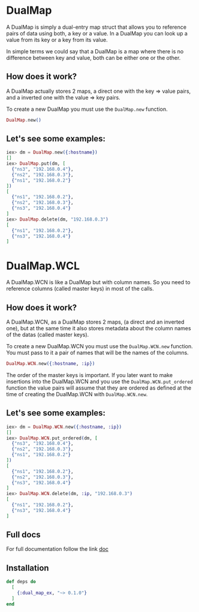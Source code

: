 # DualMap
A DualMap is simply a dual-entry map struct that allows you to reference pairs of data using both, a key or a value. In a DualMap you can look up a value from its key or a key from its value.

In simple terms we could say that a DualMap is a map where there is no difference between key and value, both can be either one or the other.

## How does it work?

A DualMap actually stores 2 maps, a direct one with the key => value pairs, and a inverted one with the value => key pairs.

To create a new DualMap you must use the `DualMap.new` function.

```elixir
DualMap.new()
```

## Let's see some examples:

```elixir
iex> dm = DualMap.new({:hostname})
[]
iex> DualMap.put(dm, [
  {"ns3", "192.168.0.4"},
  {"ns2", "192.168.0.3"},
  {"ns1", "192.168.0.2"}
])
[
  {"ns1", "192.168.0.2"},
  {"ns2", "192.168.0.3"},
  {"ns3", "192.168.0.4"}
]
iex> DualMap.delete(dm, "192.168.0.3")
[
  {"ns1", "192.168.0.2"},
  {"ns3", "192.168.0.4"}
]
```

# DualMap.WCL 

A DualMap.WCN is like a DualMap but with column names. So you need to reference columns (called master keys) in most of the calls.

## How does it work?

A DualMap.WCN, as a DualMap stores 2 maps, (a direct and an inverted one), but at the same time it also stores metadata about the column names of the datas (called master keys).

To create a new DualMap.WCN you must use the `DualMap.WCN.new` function. You must pass to it a pair of names that will be the names of the columns.

```elixir
DualMap.WCN.new({:hostname, :ip})
```

The order of the master keys is important. If you later want to make insertions into the DualMap.WCN and you use the `DualMap.WCN.put_ordered` function the value pairs will assume that they are ordered as defined at the time of creating the DualMap.WCN with `DualMap.WCN.new`.

## Let's see some examples:

```elixir
iex> dm = DualMap.WCN.new({:hostname, :ip})
[]
iex> DualMap.WCN.put_ordered(dm, [
  {"ns3", "192.168.0.4"},
  {"ns2", "192.168.0.3"},
  {"ns1", "192.168.0.2"}
])
[
  {"ns1", "192.168.0.2"},
  {"ns2", "192.168.0.3"},
  {"ns3", "192.168.0.4"}
]
iex> DualMap.WCN.delete(dm, :ip, "192.168.0.3")
[
  {"ns1", "192.168.0.2"},
  {"ns3", "192.168.0.4"}
]
```


## Full docs

For full documentation follow the link [doc](https://hexdocs.pm/dual_map_ex/)

## Installation

```elixir
def deps do
  [
    {:dual_map_ex, "~> 0.1.0"}
  ]
end
```


